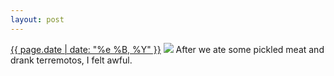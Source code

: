```yaml
---
layout: post
---
```


<p>
  <time><a href="/100">{{ page.date | date: "%e %B, %Y" }}</a></time>
  <a href="/100"><img src="{{ site.assets_url }}/100.jpg"/></a>
  <span>After we ate some pickled meat and drank terremotos, I felt awful.</span>
</p>
